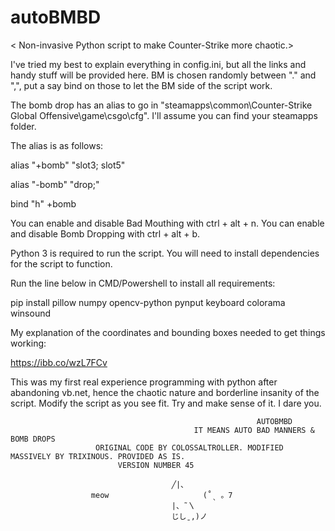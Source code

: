 # autoBMBD
< Non-invasive Python script to make Counter-Strike more chaotic.>


I've tried my best to explain everything in config.ini, but all the links and handy stuff will be provided here.
BM is chosen randomly between "." and ",", put a say bind on those to let the BM side of the script work.

The bomb drop has an alias to go in "steamapps\common\Counter-Strike Global Offensive\game\csgo\cfg". I'll assume you can find your steamapps folder.

The alias is as follows:

alias "+bomb" "slot3; slot5"

alias "-bomb" "drop;"

bind "h" +bomb

You can enable and disable Bad Mouthing with ctrl + alt + n. You can enable and disable Bomb Dropping with ctrl + alt + b.

Python 3 is required to run the script. You will need to install dependencies for the script to function.

Run the line below in CMD/Powershell to install all requirements:



pip install pillow numpy opencv-python pynput keyboard colorama winsound



My explanation of the coordinates and bounding boxes needed to get things working:

https://ibb.co/wzL7FCv


This was my first real experience programming with python after abandoning vb.net, 
hence the chaotic nature and borderline insanity of the script.
Modify the script as you see fit. Try and make sense of it. I dare you.

                                                           AUTOBMBD                                                             
                                             IT MEANS AUTO BAD MANNERS & BOMB DROPS                                             
                       ORIGINAL CODE BY COLOSSALTROLLER. MODIFIED MASSIVELY BY TRIXINOUS. PROVIDED AS IS.                       
							VERSION NUMBER 45                           							 

										╱|、
					  meow   			       (˚ˎ 。7  
										|、˜〵          
										じしˍ,)ノ
